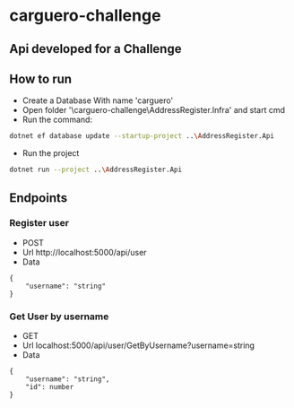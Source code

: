 # carguero-challenge

## Api developed for a Challenge

## How to run
- Create a Database With name 'carguero'
- Open folder '\carguero-challenge\AddressRegister.Infra' and start cmd
- Run the command:
```bash
dotnet ef database update --startup-project ..\AddressRegister.Api
```
- Run the project 
```bash
dotnet run --project ..\AddressRegister.Api
 ```

## Endpoints

### Register user
- POST
- Url
http://localhost:5000/api/user
- Data
```
{
    "username": "string"
}
```
### Get User by username
- GET
- Url localhost:5000/api/user/GetByUsername?username=string
- Data
```
{
    "username": "string",
    "id": number
}
```